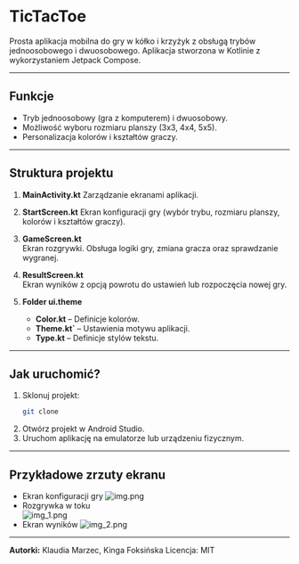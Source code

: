 # TicTacToe

Prosta aplikacja mobilna do gry w kółko i krzyżyk z obsługą trybów jednoosobowego i dwuosobowego. 
Aplikacja stworzona w Kotlinie z wykorzystaniem Jetpack Compose.

---

## Funkcje
- Tryb jednoosobowy (gra z komputerem) i dwuosobowy.
- Możliwość wyboru rozmiaru planszy (3x3, 4x4, 5x5).
- Personalizacja kolorów i kształtów graczy.

---

## Struktura projektu
1. **MainActivity.kt**
   Zarządzanie ekranami aplikacji.

2. **StartScreen.kt**
   Ekran konfiguracji gry (wybór trybu, rozmiaru planszy, kolorów i kształtów graczy).

3. **GameScreen.kt**  
   Ekran rozgrywki. Obsługa logiki gry, zmiana gracza oraz sprawdzanie wygranej.

4. **ResultScreen.kt**  
   Ekran wyników z opcją powrotu do ustawień lub rozpoczęcia nowej gry.

5. **Folder ui.theme**
    - **Color.kt** – Definicje kolorów.
    - **Theme.kt`** – Ustawienia motywu aplikacji.
    - **Type.kt** – Definicje stylów tekstu.

---

## Jak uruchomić?
1. Sklonuj projekt:
   ```bash
   git clone 
   ```
2. Otwórz projekt w Android Studio.
3. Uruchom aplikację na emulatorze lub urządzeniu fizycznym.

---

## Przykładowe zrzuty ekranu 
- Ekran konfiguracji gry
![img.png](img.png)
- Rozgrywka w toku  
![img_1.png](img_1.png)
- Ekran wyników
![img_2.png](img_2.png)
 

---

**Autorki:** Klaudia Marzec, Kinga Foksińska
Licencja: MIT